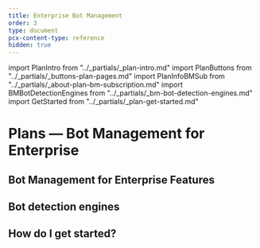 ```yaml
---
title: Enterprise Bot Management
order: 3
type: document
pcx-content-type: reference
hidden: true
---
```


import PlanIntro from "../\_partials/\_plan-intro.md"
import PlanButtons from "../\_partials/\_buttons-plan-pages.md"
import PlanInfoBMSub from "../\_partials/\_about-plan-bm-subscription.md"
import BMBotDetectionEngines from "../\_partials/\_bm-bot-detection-engines.md"
import GetStarted from "../\_partials/\_plan-get-started.md"

# Plans — Bot Management for Enterprise

<PlanIntro/>

<PlanButtons/>

## Bot Management for Enterprise Features

<PlanInfoBMSub/>

## Bot detection engines

<BMBotDetectionEngines/>

## How do I get started?

<GetStarted/>
